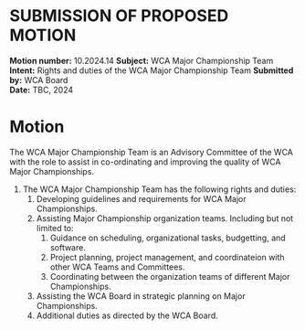 # SUBMISSION OF PROPOSED MOTION

**Motion number:** 10.2024.14
**Subject:** WCA Major Championship Team
**Intent:** Rights and duties of the WCA Major Championship Team
**Submitted by:** WCA Board  
**Date:** TBC, 2024

# Motion

The WCA Major Championship Team is an Advisory Committee of the WCA with the role to assist in co-ordinating and improving the quality of WCA Major Championships.

1. The WCA Major Championship Team has the following rights and duties:
   1. Developing guidelines and requirements for WCA Major Championships.
   2. Assisting Major Championship organization teams. Including but not limited to:
       1. Guidance on scheduling, organizational tasks, budgetting, and software.
       2. Project planning, project management, and coordinateion with other WCA Teams and Committees.
       3. Coordinating between the organization teams of different Major Championships.
   3. Assisting the WCA Board in strategic planning on Major Championships.
   4. Additional duties as directed by the WCA Board.
